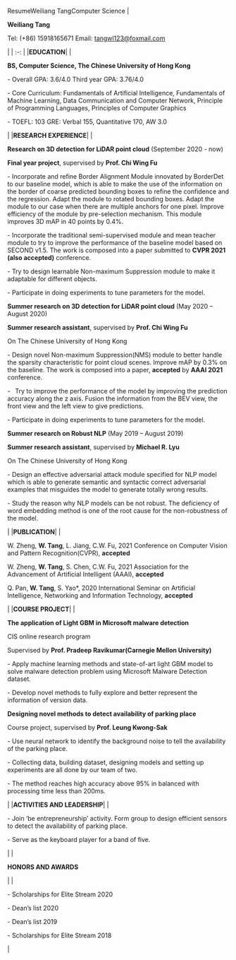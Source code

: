 ResumeWeiliang TangComputer Science
|<p>**Weiliang Tang**</p><p>Tel: (+86) 15918165671  Email: <tangwl123@foxmail.com></p><p></p>|
| :-: |
|**EDUCATION**|
|<p>**BS, Computer Science, The Chinese University of Hong Kong**</p><p>- Overall GPA: 3.6/4.0          Third year GPA: 3.76/4.0</p><p>- Core Curriculum: Fundamentals of Artificial Intelligence, Fundamentals of Machine Learning, Data Communication and Computer Network, Principle of Programming Languages, Principles of Computer Graphics</p><p>- TOEFL: 103                 GRE: Verbal 155, Quantitative 170, AW 3.0</p>|
|**RESEARCH EXPERIENCE**|
|<p>**Research on 3D detection for LiDAR point cloud**           (September 2020 - now)</p><p>**Final year project**,  supervised by **Prof. Chi Wing Fu**</p><p>- Incorporate and refine Border Alignment Module innovated by BorderDet to our baseline model, which is able to make the use of the information on the border of coarse predicted bounding boxes to refine the confidence and the regression. Adapt the module to rotated bounding boxes. Adapt the module to our case when there are multiple anchors for one pixel. Improve efficiency of the module by pre-selection mechanism. This module improves 3D mAP in 40 points by 0.4%.</p><p>- Incorporate the traditional semi-supervised module and mean teacher module to try to improve the performance of the baseline model based on SECOND v1.5. The work is composed into a paper submitted to **CVPR 2021 (also accepted)** conference.</p><p>- Try to design learnable Non-maximum Suppression module to make it adaptable for different objects.</p><p>- Participate in doing experiments to tune parameters for the model.</p><p></p><p>**Summer research on 3D detection for LiDAR point cloud**  (May 2020 – August 2020)</p><p>**Summer research assistant**, supervised by **Prof. Chi Wing Fu**</p><p>On The Chinese University of Hong Kong</p><p>- Design novel Non-maximum Suppression(NMS) module to better handle the sparsity characteristic for point cloud scenes. Improve mAP by 0.3% on the baseline. The work is composed into a paper, **accepted** by **AAAI 2021** conference.</p><p>- ` `Try to improve the performance of the model by improving the prediction accuracy along the z axis. Fusion the information from the BEV view, the front view and the left view to give predictions.</p><p>- Participate in doing experiments to tune parameters for the model.</p><p></p><p>**Summer research on Robust NLP**                      (May 2019 – August 2019)</p><p>**Summer research assistant**, supervised by **Michael R. Lyu**</p><p>On The Chinese University of Hong Kong</p><p>- Design an effective adversarial attack module specified for NLP model which is able to generate semantic and syntactic correct adversarial examples that misguides the model to generate totally wrong results.</p><p>- Study the reason why NLP models can be not robust. The deficiency of word embedding method is one of the root cause for the non-robustness of the model.</p><p></p>|
|**PUBLICATION**|
|<p>W. Zheng, **W. Tang**, L. Jiang, C.W. Fu, 2021 Conference on Computer Vision and Pattern Recognition(CVPR), **accepted**</p><p>W. Zheng, **W. Tang**, S. Chen, C.W. Fu, 2021 Association for the Advancement of Artificial Intelligent (AAAI), **accepted**</p><p>Q. Pan, **W. Tang**, S. Yao\*, 2020 International Seminar on Artificial Intelligence, Networking and Information Technology, **accepted**</p><p></p>|
|**COURSE PROJECT**|
|<p>**The application of Light GBM in Microsoft malware detection**</p><p>CIS online research program</p><p>Supervised by **Prof. Pradeep Ravikumar(Carnegie Mellon University)**</p><p>- Apply machine learning methods and state-of-art light GBM model to solve malware detection problem using Microsoft Malware Detection dataset.</p><p>- Develop novel methods to fully explore and better represent the information of version data.</p><p></p><p>**Designing novel methods to detect availability of parking place**</p><p>Course project, supervised by **Prof. Leung Kwong-Sak**</p><p>- Use neural network to identify the background noise to tell the availability of the parking place.</p><p>- Collecting data, building dataset, designing models and setting up experiments are all done by our team of two. </p><p>- The method reaches high accuracy above 95% in balanced with processing time less than 200ms.</p><p></p>|
|**ACTIVITIES AND LEADERSHIP**|
|<p>- Join ‘be entrepreneurship’ activity. Form group to design efficient sensors to detect the availability of parking place.</p><p>- Serve as the keyboard player for a band of five.</p><p></p>|
|<p></p><p>**HONORS AND AWARDS**</p>|
|<p>- Scholarships for Elite Stream                                          2020</p><p>- Dean’s list                                                         2020</p><p>- Dean’s list                                                         2019</p><p>- Scholarships for Elite Stream                                          2018</p>|

